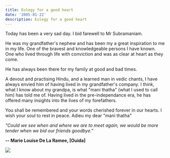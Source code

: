 ```yaml
---
title: Eulegy for a good heart
date: '2005-01-22'
description: Eulegy for a good heart
---
```


Today has been a very sad day. I bid farewell to Mr Subramaniam.  
  
He was my grandfather's nephew and has been my a great inspiration to me in my life. One of the bravest and knowledgeable persons I have known. One who lived through life with conviction and was as clear at heart as they come.

He has always been there for my family at good and bad times.  
  
A devout and practising Hindu, and a learned man in vedic chants, I have always envied him of having lived in my grandfather's company. I think, what I know about my grandpa, is what "mani thatha" (what I used to call him) has told me of. Having lived in the pre-independance era, he has offered many insights into the lives of my forefathers.

You shall be remembered and your words cherished forever in our hearts. I wish your soul to rest in peace. Adieu my dear "mani thatha"

_"Could we see when and where we are to meet again, we would be more tender when we bid our friends goodbye."_  
  
**-- Marie Louise De La Ramee, \[Ouida\]**  

![](/images/7854873-110641460124497007?l=shvelmur.blogspot.com)